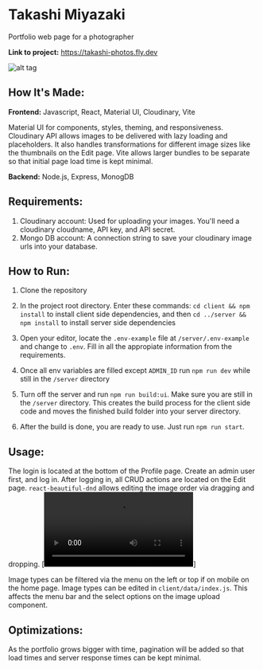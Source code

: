 # Takashi Miyazaki

Portfolio web page for a photographer

**Link to project:** https://takashi-photos.fly.dev

![alt tag](https://user-images.githubusercontent.com/17731837/264175251-732a9a1f-e474-4b0b-bd15-0ff0bfa80014.jpeg)

## How It's Made:

**Frontend:** Javascript, React, Material UI, Cloudinary, Vite

Material UI for components, styles, theming, and responsiveness. Cloudinary API allows images to be delivered with lazy loading and placeholders. It also handles transformations for different image sizes like the thumbnails on the Edit page. Vite allows larger bundles to be separate so that initial page load time is kept minimal.

**Backend:** Node.js, Express, MonogDB

## Requirements:

1. Cloudinary account: Used for uploading your images. You'll need a cloudinary cloudname, API key, and API secret.
2. Mongo DB account: A connection string to save your cloudinary image urls into your database.

## How to Run:

1. Clone the repository

2. In the project root directory. Enter these commands:
   `cd client && npm install` to install client side dependencies, and then
   `cd ../server && npm install` to install server side dependencies

3. Open your editor, locate the `.env-example` file at `/server/.env-example` and change to `.env`. Fill in all the appropiate information from the requirements.

4. Once all env variables are filled except `ADMIN_ID` run `npm run dev` while still in the `/server` directory

5. Turn off the server and run `npm run build:ui`. Make sure you are still in the `/server` directory. This creates the build process for the client side code and moves the finished build folder into your server directory.

6. After the build is done, you are ready to use. Just run `npm run start`.

## Usage:

The login is located at the bottom of the Profile page. Create an admin user first, and log in.
After logging in, all CRUD actions are located on the Edit page. `react-beautiful-dnd` allows editing the image order via dragging and dropping.
[![Demonstration](https://user-images.githubusercontent.com/17731837/264174575-c52b57a2-d846-4686-b29c-cefcbf10dec9.mp4)]

Image types can be filtered via the menu on the left or top if on mobile on the home page. Image types can be edited in `client/data/index.js`. This affects the menu bar and the select options on the image upload component.

## Optimizations:

As the portfolio grows bigger with time, pagination will be added so that load times and server response times can be kept minimal.
